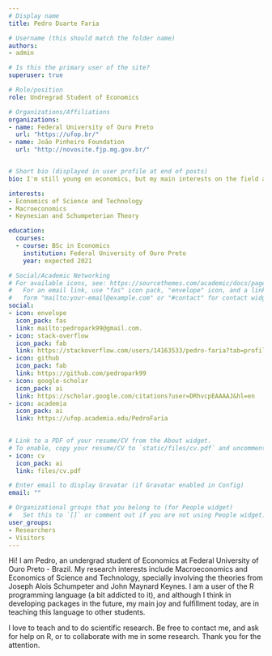 ```yaml
---
# Display name
title: Pedro Duarte Faria

# Username (this should match the folder name)
authors:
- admin

# Is this the primary user of the site?
superuser: true

# Role/position
role: Undregrad Student of Economics

# Organizations/Affiliations
organizations:
- name: Federal University of Ouro Preto
  url: "https://ufop.br/"
- name: João Pinheiro Foundation
  url: "http://novosite.fjp.mg.gov.br/"


# Short bio (displayed in user profile at end of posts)
bio: I'm still young on economics, but my main interests on the field are.

interests:
- Economics of Science and Technology
- Macroeconomics
- Keynesian and Schumpeterian Theory

education:
  courses:
  - course: BSc in Economics
    institution: Federal University of Ouro Preto
    year: expected 2021

# Social/Academic Networking
# For available icons, see: https://sourcethemes.com/academic/docs/page-builder/#icons
#   For an email link, use "fas" icon pack, "envelope" icon, and a link in the
#   form "mailto:your-email@example.com" or "#contact" for contact widget.
social:
- icon: envelope
  icon_pack: fas
  link: mailto:pedropark99@gmail.com.
- icon: stack-overflow
  icon_pack: fab
  link: https://stackoverflow.com/users/14163533/pedro-faria?tab=profile
- icon: github
  icon_pack: fab
  link: https://github.com/pedropark99
- icon: google-scholar
  icon_pack: ai
  link: https://scholar.google.com/citations?user=DRhvcpEAAAAJ&hl=en
- icon: academia
  icon_pack: ai
  link: https://ufop.academia.edu/PedroFaria

  
# Link to a PDF of your resume/CV from the About widget.
# To enable, copy your resume/CV to `static/files/cv.pdf` and uncomment the lines below.
- icon: cv
  icon_pack: ai
  link: files/cv.pdf

# Enter email to display Gravatar (if Gravatar enabled in Config)
email: ""

# Organizational groups that you belong to (for People widget)
#   Set this to `[]` or comment out if you are not using People widget.
user_groups:
- Researchers
- Visitors
---
```


Hi! I am Pedro, an undergrad student of Economics at Federal University of Ouro Preto - Brazil. My research interests include Macroeconomics and Economics of Science and Technology, specially involving the theories from Joseph Alois Schumpeter and John Maynard Keynes. I am a user of the R programming language (a bit addicted to it), and although I think in developing packages in the future, my main joy and fulfillment today, are in teaching this language to other students.

I love to teach and to do scientific research. Be free to contact me, and ask for help on R, or to collaborate with me in some research. Thank you for the attention.
